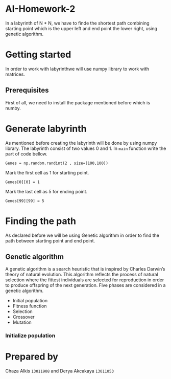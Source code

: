 # AI-Homework-2
In a labyrinth of N * N, we have to finde the shortest path combining starting point which is the upper left  and end point the lower right, using genetic algorithm.
# Getting started
In order to work with labyrinthwe will use numpy library to work with matrices.
## Prerequisites
First of all, we need to install the package mentioned before  which is numby.
# Generate labyrinth
As mentioned before creating the labyrinth will be done by using numpy library. The labyrinth consist of two values 0 and 1. In `main` function write the part of code bellow.
```
Genes = np.random.randint(2 , size=(100,100))
```
Mark the first cell as 1 for starting point.
```
Genes[0][0] = 1
```
Mark the last cell as 5 for ending point.
```
Genes[99][99] = 5
```
# Finding the path
As declared before we will be using Genetic algorithm in order to find the path between starting point and end point. 
## Genetic algorithm
A genetic algorithm is a search heuristic that is inspired by Charles Darwin’s theory of natural evolution. This algorithm reflects the process of natural selection where the fittest individuals are selected for reproduction in order to produce offspring of the next generation.
Five phases are considered in a genetic algorithm.
* Initial population
* Fitness function
* Selection
* Crossover
* Mutation
### Initialize population
# Prepared by
Chaza Alkis `13011908` and Derya Akcakaya `13011053`
